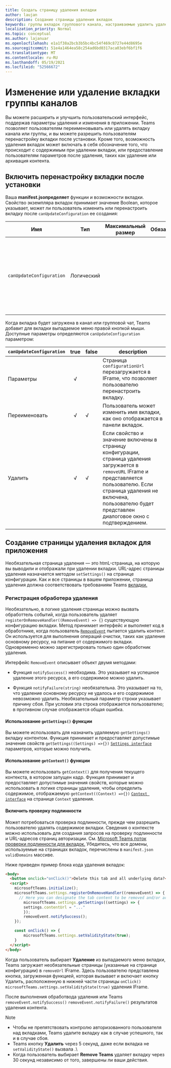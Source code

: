 ```yaml
---
title: Создать страницу удаления вкладки
author: laujan
description: Создание страницы удаления вкладок
keywords: группы вкладок группового канала, настраиваемые удалить удаление
localization_priority: Normal
ms.topic: conceptual
ms.author: lajanuar
ms.openlocfilehash: e1a1f38a2bcb3b5bc4bc54f469c8727e44d8695e
ms.sourcegitcommit: 51e4a1464ea58c254ad6bd0317aca03ebf6bf1f6
ms.translationtype: MT
ms.contentlocale: ru-RU
ms.lasthandoff: 05/19/2021
ms.locfileid: "52566672"
---
```

# <a name="modify-or-remove-a-channel-group-tab"></a>Изменение или удаление вкладки группы каналов

Вы можете расширить и улучшить пользовательский интерфейс, поддержав параметры удаления и изменения в приложении. Teams позволяет пользователям переименовывать или удалять вкладку канала или группы, и вы можете разрешить пользователям перенастройку вкладки после установки. Кроме того, возможность удаления вкладок может включать в себя обозначение того, что происходит с содержимым при удалении вкладки, или предоставление пользователям параметров после удаления, таких как удаление или архивация контента.

## <a name="enable-your-tab-to-be-reconfigured-after-installation"></a>Включить перенастройку вкладки после установки

Ваша **manifest.jsопределяет** функции и возможности вкладки. Свойство экземпляра вкладок принимает значение Boolean, которое указывает, может ли пользователь изменить или перенастроить вкладку после `canUpdateConfiguration` ее создания:

|Имя| Тип| Максимальный размер | Обязательный | Описание|
|---|---|---|---|---|
|`canUpdateConfiguration`|Логический|||Значение, указывающее, может ли экземпляр конфигурации вкладки обновляться пользователем после создания. По умолчанию: `true`|

Когда вкладка будет загружена в канал или групповой чат, Teams добавит для вкладки выпадаемое меню правой кнопкой мыши. Доступные параметры определяются `canUpdateConfiguration` параметром:

| `canUpdateConfiguration`| true   | false | description |
| ----------------------- | :----: | ----- | ----------- |
|     Параметры            |   √    |       |Страница `configurationUrl` перезагружается в IFrame, что позволяет пользователю перенастроить вкладку.  |
|     Переименовать              |   √    |   √   | Пользователь может изменить имя вкладки, как оно отображается в панели вкладок.          |
|     Удалить              |   √    |   √   |  Если свойство и значение включены в страницу конфигурации, страница удаления загружается в `removeURL` IFrame и представляется пользователю.   Если страница удаления не включена, пользователю будет представлен диалоговое окно с подтверждением.          |
|||||

## <a name="create-a-tab-removal-page-for-your-application"></a>Создание страницы удаления вкладок для приложения

Необязательная страница удаления — это htmL-страница, на которую вы выводили и отображали при удалении вкладки. URL-адрес страницы удаления назначается методом `setSettings()` на странице конфигурации. Как и все страницы в вашем приложении, страница удаления должна соответствовать требованиям Teams [вкладки.](../../../tabs/how-to/tab-requirements.md)

### <a name="register-a-remove-handler"></a>Регистрация обработера удаления

Необязательно, в логике удаления страницы можно вызвать обработтель событий, когда пользователь удаляет `registerOnRemoveHandler((RemoveEvent) => {}` существующую конфигурацию вкладки. Метод принимает интерфейс и выполняет код в обработнике, когда пользователь [`RemoveEvent`](/javascript/api/@microsoft/teams-js/microsoftteams.settings.removeevent?view=msteams-client-js-latest&preserve-view=true) пытается удалить контент. Он используется для выполнения операций очистки, таких как удаление основному ресурсу, на питание от содержимого вкладки. Одновременно можно зарегистрировать только один обработник удаления.

Интерфейс `RemoveEvent` описывает объект двумя методами:

* Функция `notifySuccess()` необходима. Это указывает на успешное удаление этого ресурса, а его содержимое можно удалить.

* Функция `notifyFailure(string)` необязательна. Это указывает на то, что удаление основному ресурсу не удалось и его содержимое невозможно удалить. Необязательный параметр строки указывает причину сбоя. При условии эта строка отображается пользователю; в противном случае отображается общая ошибка.

#### <a name="use-the-getsettings-function"></a>Использование `getSettings()` функции

Вы можете использовать для назначить удаляемую `getSettings()` вкладку контентом. Функция принимает и предоставляет допустимые значения свойств `getSettings((Settings) =>{})` [`Settings interface`](/javascript/api/@microsoft/teams-js/microsoftteams.settings.settings?view=msteams-client-js-latest&preserve-view=true) параметров, которые можно получить.

#### <a name="use-the-getcontext-function"></a>Использование `getContext()` функции

Вы можете использовать `getContext()` для получения текущего контекста, в котором запущен кадр. Функция принимает и предоставляет допустимые значения свойств, которые можно использовать в логике страницы удаления, чтобы определить содержимое, отображаемую `getContext((Context) =>{})` [`Context interface`](/javascript/api/@microsoft/teams-js/microsoftteams.context?view=msteams-client-js-latest&preserve-view=true) на странице `Context` удаления.

#### <a name="include-authentication"></a>Включить проверку подлинности

Может потребоваться проверка подлинности, прежде чем разрешить пользователю удалять содержимое вкладки. Сведения о контексте можно использовать для создания запросов на проверку подлинности и URL-адресов страниц авторизации. См. [Microsoft Teams поток проверки подлинности для вкладок.](~/tabs/how-to/authentication/auth-flow-tab.md) Убедитесь, что все домены, используемые на страницах вкладок, перечислены в `manifest.json` `validDomains` массиве.

Ниже приведен пример блока кода удаления вкладок:

```html
<body>
  <button onclick="onClick()">Delete this tab and all underlying data?</button>
  <script>
    microsoftTeams.initialize();
    microsoftTeams.settings.registerOnRemoveHandler((removeEvent) => {
      // Here you can designate the tab content to be removed and/or archived.
        microsoftTeams.settings.getSettings((settings) => {
        settings.contentUrl = "..."
        });
        removeEvent.notifySuccess();
    });

    const onClick() => {
        microsoftTeams.settings.setValidityState(true);
    }
  </script>
</body>

```

Когда пользователь выбирает **Удаление** из выпадаемого меню вкладки, Teams загружает необязательные страницы (указанные на странице конфигурации) в `removeUrl` IFrame.  Здесь пользователю представлена кнопка, загруженная функцией, которая вызывает и включает кнопку Удалить, расположенную в нижней части страницы `onClick()` `microsoftTeams.settings.setValidityState(true)` удаления IFrame. 

После выполнения обработвода удаления или Teams `removeEvent.notifySuccess()` `removeEvent.notifyFailure()` результатов удаления контента.

>[!NOTE]
> * Чтобы не препятствовать контролю авторизованного пользователя над вкладками, Teams удалите вкладку как в случае успешного, так и в случае сбоя.
> * Teams кнопку **Удалить** через 5 секунд, даже если вкладка не `setValidityState()` вызвала .\
> * Когда пользователь выбирает **Remove Teams** удаляет вкладку через 30 секунд независимо от того, завершены ли ваши действия.
